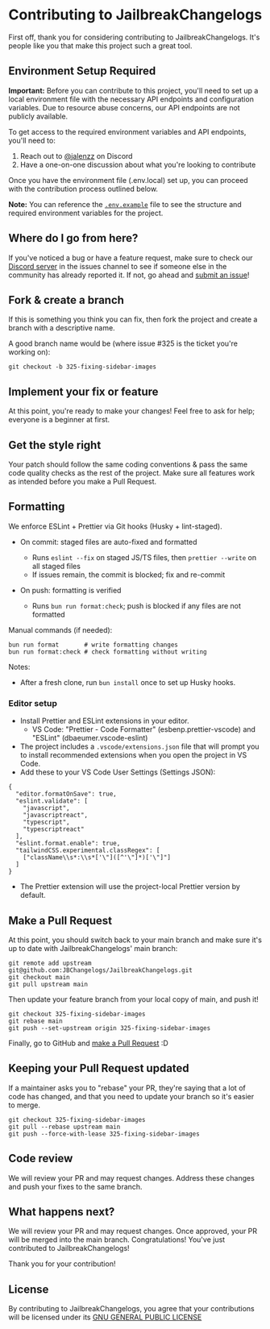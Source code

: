 # Contributing to JailbreakChangelogs

First off, thank you for considering contributing to JailbreakChangelogs. It's people like you that make this project such a great tool.

## Environment Setup Required

**Important:** Before you can contribute to this project, you'll need to set up a local environment file with the necessary API endpoints and configuration variables. Due to resource abuse concerns, our API endpoints are not publicly available.

To get access to the required environment variables and API endpoints, you'll need to:

1. Reach out to [@jalenzz](https://discord.com/users/1019539798383398946) on Discord
2. Have a one-on-one discussion about what you're looking to contribute

Once you have the environment file (.env.local) set up, you can proceed with the contribution process outlined below.

**Note:** You can reference the [`.env.example`](.env.example) file to see the structure and required environment variables for the project.

## Where do I go from here?

If you've noticed a bug or have a feature request, make sure to check our [Discord server](https://discord.jailbreakchangelogs.xyz) in the issues channel to see if someone else in the community has already reported it. If not, go ahead and [submit an issue](https://www.jailbreakchangelogs.xyz?report-issue)!

## Fork & create a branch

If this is something you think you can fix, then fork the project and create a branch with a descriptive name.

A good branch name would be (where issue #325 is the ticket you're working on):

```
git checkout -b 325-fixing-sidebar-images
```

## Implement your fix or feature

At this point, you're ready to make your changes! Feel free to ask for help; everyone is a beginner at first.

## Get the style right

Your patch should follow the same coding conventions & pass the same code quality checks as the rest of the project. Make sure all features work as intended before you make a Pull Request.

## Formatting

We enforce ESLint + Prettier via Git hooks (Husky + lint-staged).

- On commit: staged files are auto-fixed and formatted
  - Runs `eslint --fix` on staged JS/TS files, then `prettier --write` on all staged files
  - If issues remain, the commit is blocked; fix and re-commit

- On push: formatting is verified
  - Runs `bun run format:check`; push is blocked if any files are not formatted

Manual commands (if needed):

```
bun run format       # write formatting changes
bun run format:check # check formatting without writing
```

Notes:

- After a fresh clone, run `bun install` once to set up Husky hooks.

### Editor setup

- Install Prettier and ESLint extensions in your editor.
  - VS Code: "Prettier - Code Formatter" (esbenp.prettier-vscode) and "ESLint" (dbaeumer.vscode-eslint)
- The project includes a `.vscode/extensions.json` file that will prompt you to install recommended extensions when you open the project in VS Code.
- Add these to your VS Code User Settings (Settings JSON):

```
{
  "editor.formatOnSave": true,
  "eslint.validate": [
    "javascript",
    "javascriptreact",
    "typescript",
    "typescriptreact"
  ],
  "eslint.format.enable": true,
  "tailwindCSS.experimental.classRegex": [
    ["className\\s*:\\s*['\"]([^'\"]*)['\"]"]
  ]
}
```

- The Prettier extension will use the project-local Prettier version by default.

## Make a Pull Request

At this point, you should switch back to your main branch and make sure it's up to date with JailbreakChangelogs' main branch:

```
git remote add upstream git@github.com:JBChangelogs/JailbreakChangelogs.git
git checkout main
git pull upstream main
```

Then update your feature branch from your local copy of main, and push it!

```
git checkout 325-fixing-sidebar-images
git rebase main
git push --set-upstream origin 325-fixing-sidebar-images
```

Finally, go to GitHub and [make a Pull Request](https://github.com/JBChangelogs/JailbreakChangelogs/pulls) :D

## Keeping your Pull Request updated

If a maintainer asks you to "rebase" your PR, they're saying that a lot of code has changed, and that you need to update your branch so it's easier to merge.

```
git checkout 325-fixing-sidebar-images
git pull --rebase upstream main
git push --force-with-lease 325-fixing-sidebar-images
```

## Code review

We will review your PR and may request changes. Address these changes and push your fixes to the same branch.

## What happens next?

We will review your PR and may request changes. Once approved, your PR will be merged into the main branch. Congratulations! You've just contributed to JailbreakChangelogs!

Thank you for your contribution!

## License

By contributing to JailbreakChangelogs, you agree that your contributions will be licensed under its [GNU GENERAL PUBLIC LICENSE](./LICENSE)
